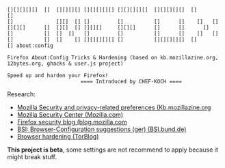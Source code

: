     [][][][][]  []  [][][][] [][][][][] [][][][][]  [][][][][]  []       []
    []              [][]  [] []         []          []      []    []   []
    [][][]      []  [][]  [] [][][]     [][][]      []      []      []
    []          []  []  []   []         []          []      []    []   []
    []          []  []    [] [][][][][] []          [][][][][]  []       [] about:config
     
    Firefox About:Config Tricks & Hardening (based on kb.mozillazine.org, 12bytes.org, ghacks & user.js project)
    
    Speed up and harden your Firefox!
							==== Introduced by CHEF-KOCH ==== 
	
	


Research:
* [Mozilla Security and privacy-related preferences (Kb.mozillazine.org](http://kb.mozillazine.org/Category:Security_and_privacy-related_preferences)
* [Mozilla Security Center (Mozilla.com)](https://www.mozilla.org/en-US/security/)
* [Firefox security blog (blog.mozilla.com](https://blog.mozilla.org/security/)
* [BSI: Browser-Configuration suggestions (ger) (BSI.bund.de)](https://www.bsi.bund.de/SiteGlobals/Forms/Suche/BSI/ServicesucheMobil_Formular.html?nn=6775434&resourceId=6659132&input_=6636946&pageLocale=de&templateQueryString=Browser&submit.x=0&submit.y=0)
* [Browser hardening (TorBlog)](https://blog.torproject.org/blog/isec-partners-conducts-tor-browser-hardening-study)


**This project is beta**, some settings are not recommend to apply because it might break stuff.